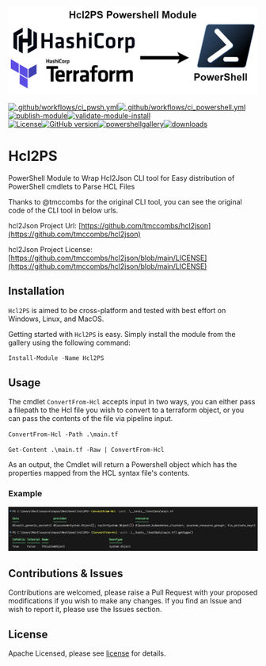 

![](./media/Hcl2PS-Module-Logo.png)

[![.github/workflows/ci_pwsh.yml](https://github.com/MertSenel/Hcl2PS/actions/workflows/ci_pwsh.yml/badge.svg)](https://github.com/MertSenel/Hcl2PS/actions/workflows/ci_pwsh.yml)[![.github/workflows/ci_powershell.yml](https://github.com/MertSenel/Hcl2PS/actions/workflows/ci_powershell.yml/badge.svg)](https://github.com/MertSenel/Hcl2PS/actions/workflows/ci_powershell.yml)[![publish-module](https://github.com/MertSenel/Hcl2PS/actions/workflows/publish-module.yml/badge.svg)](https://github.com/MertSenel/Hcl2PS/actions/workflows/publish-module.yml)[![validate-module-install](https://github.com/MertSenel/Hcl2PS/actions/workflows/validate-module-install.yml/badge.svg)](https://github.com/MertSenel/Hcl2PS/actions/workflows/validate-module-install.yml)  
[![License](https://img.shields.io/badge/License-Apache%202.0-blue.svg)](https://opensource.org/licenses/Apache-2.0)[![GitHub version](https://badge.fury.io/gh/MertSenel%2FHcl2PS.svg)](https://badge.fury.io/gh/MertSenel%2FHcl2PS)[![powershellgallery](https://img.shields.io/powershellgallery/v/Hcl2PS)](https://www.powershellgallery.com/packages/Hcl2PS)[![downloads](https://img.shields.io/powershellgallery/dt/Hcl2PS.svg?label=downloads)](https://www.powershellgallery.com/packages/Hcl2PS)

# Hcl2PS

PowerShell Module to Wrap Hcl2Json CLI tool for Easy distribution of PowerShell cmdlets to Parse HCL Files

Thanks to @tmccombs for the original CLI tool, you can see the original code of the CLI tool in below urls.

hcl2Json Project Url: [https://github.com/tmccombs/hcl2json](https://github.com/tmccombs/hcl2json)

hcl2Json Project License: [https://github.com/tmccombs/hcl2json/blob/main/LICENSE](https://github.com/tmccombs/hcl2json/blob/main/LICENSE)

## Installation

`Hcl2PS` is aimed to be cross-platform and tested with best effort on Windows, Linux, and MacOS.

Getting started with `Hcl2PS` is easy. Simply install the module from the gallery using the following command: 

```powershell
Install-Module -Name Hcl2PS
```

## Usage

The cmdlet `ConvertFrom-Hcl` accepts input in two ways, you can either pass a filepath to the Hcl file you wish to convert to a terraform object, or you can pass the contents of the file via pipeline input. 

`ConvertFrom-Hcl -Path .\main.tf`

`Get-Content .\main.tf -Raw | ConvertFrom-Hcl`

As an output, the Cmdlet will return a Powershell object which has the properties mapped from the HCL syntax file's contents.

### Example

![](./media/Hcl2PS-Example-1.png)

## Contributions & Issues

Contributions are welcomed, please raise a Pull Request with your proposed modifications if you wish to make any changes.
If you find an Issue and wish to report it, please use the Issues section.

## License

Apache Licensed, please see [license](LICENSE.txt) for details.

